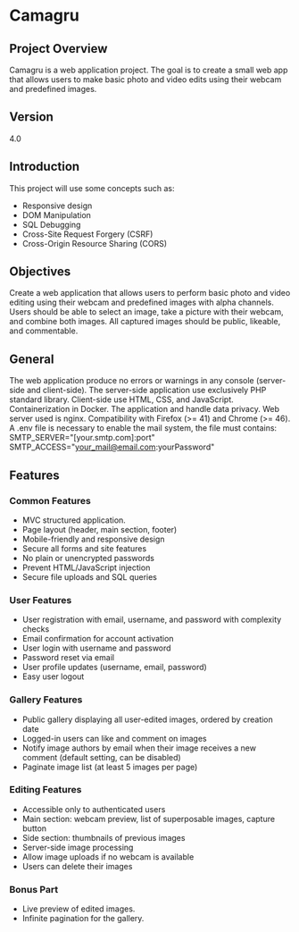 # Camagru

## Project Overview
Camagru is a web application project. The goal is to create a small web app that allows users to make basic photo and video edits using their webcam and predefined images.

## Version
4.0

## Introduction
This project will use some concepts such as:
- Responsive design
- DOM Manipulation
- SQL Debugging
- Cross-Site Request Forgery (CSRF)
- Cross-Origin Resource Sharing (CORS)

## Objectives
Create a web application that allows users to perform basic photo and video editing using their webcam and predefined images with alpha channels. Users should be able to select an image, take a picture with their webcam, and combine both images. All captured images should be public, likeable, and commentable.

## General
The web application produce no errors or warnings in any console (server-side and client-side).
The server-side application use exclusively PHP standard library.
Client-side use HTML, CSS, and JavaScript.
Containerization in Docker.
The application and handle data privacy.
Web server used is nginx.
Compatibility with Firefox (>= 41) and Chrome (>= 46).
A .env file is necessary to enable the mail system, the file must contains:
SMTP_SERVER="[your.smtp.com]:port" SMTP_ACCESS="your_mail@email.com:yourPassword"

## Features

### Common Features
- MVC structured application.
- Page layout (header, main section, footer)
- Mobile-friendly and responsive design
- Secure all forms and site features
- No plain or unencrypted passwords
- Prevent HTML/JavaScript injection
- Secure file uploads and SQL queries

### User Features
- User registration with email, username, and password with complexity checks
- Email confirmation for account activation
- User login with username and password
- Password reset via email
- User profile updates (username, email, password)
- Easy user logout

### Gallery Features
- Public gallery displaying all user-edited images, ordered by creation date
- Logged-in users can like and comment on images
- Notify image authors by email when their image receives a new comment (default setting, can be disabled)
- Paginate image list (at least 5 images per page)

### Editing Features
- Accessible only to authenticated users
- Main section: webcam preview, list of superposable images, capture button
- Side section: thumbnails of previous images
- Server-side image processing
- Allow image uploads if no webcam is available
- Users can delete their images

### Bonus Part
- Live preview of edited images.
- Infinite pagination for the gallery.

